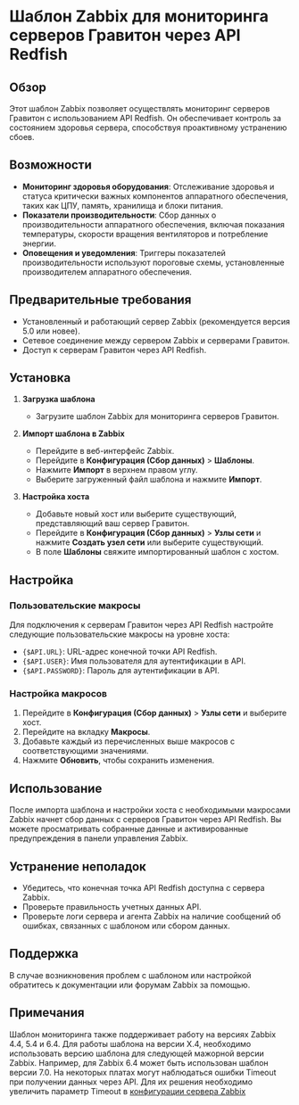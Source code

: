 # Шаблон Zabbix для мониторинга серверов Гравитон через API Redfish

## Обзор

Этот шаблон Zabbix позволяет осуществлять мониторинг серверов Гравитон с использованием API Redfish. Он обеспечивает контроль за состоянием здоровья сервера, способствуя проактивному устранению сбоев.

## Возможности

- **Мониторинг здоровья оборудования**: Отслеживание здоровья и статуса критически важных компонентов аппаратного обеспечения, таких как ЦПУ, память, хранилища и блоки питания.
- **Показатели производительности**: Сбор данных о производительности аппаратного обеспечения, включая показания температуры, скорости вращения вентиляторов и потребление энергии.
- **Оповещения и уведомления**: Триггеры показателей производительности используют пороговые схемы, установленные производителем аппаратного обеспечения.

## Предварительные требования

- Установленный и работающий сервер Zabbix (рекомендуется версия 5.0 или новее).
- Сетевое соединение между сервером Zabbix и серверами Гравитон.
- Доступ к серверам Гравитон через API Redfish.

## Установка

1. **Загрузка шаблона**
   - Загрузите шаблон Zabbix для мониторинга серверов Гравитон.

2. **Импорт шаблона в Zabbix**
   - Перейдите в веб-интерфейс Zabbix.
   - Перейдите в **Конфигурация (Сбор данных)** > **Шаблоны**.
   - Нажмите **Импорт** в верхнем правом углу.
   - Выберите загруженный файл шаблона и нажмите **Импорт**.

3. **Настройка хоста**
   - Добавьте новый хост или выберите существующий, представляющий ваш сервер Гравитон.
   - Перейдите в **Конфигурация  (Сбор данных)** > **Узлы сети** и нажмите **Создать узел сети** или выберите существующий.
   - В поле **Шаблоны** свяжите импортированный шаблон с хостом.

## Настройка

### Пользовательские макросы

Для подключения к серверам Гравитон через API Redfish настройте следующие пользовательские макросы на уровне хоста:

- `{$API.URL}`: URL-адрес конечной точки API Redfish.
- `{$API.USER}`: Имя пользователя для аутентификации в API.
- `{$API.PASSWORD}`: Пароль для аутентификации в API.

### Настройка макросов

1. Перейдите в **Конфигурация (Сбор данных)** > **Узлы сети** и выберите хост.
2. Перейдите на вкладку **Макросы**.
3. Добавьте каждый из перечисленных выше макросов с соответствующими значениями.
4. Нажмите **Обновить**, чтобы сохранить изменения.

## Использование

После импорта шаблона и настройки хоста с необходимыми макросами Zabbix начнет сбор данных с серверов Гравитон через API Redfish. Вы можете просматривать собранные данные и активированные предупреждения в панели управления Zabbix.

## Устранение неполадок

- Убедитесь, что конечная точка API Redfish доступна с сервера Zabbix.
- Проверьте правильность учетных данных API.
- Проверьте логи сервера и агента Zabbix на наличие сообщений об ошибках, связанных с шаблоном или сбором данных.

## Поддержка

В случае возникновения проблем с шаблоном или настройкой обратитесь к документации или форумам Zabbix за помощью.

## Примечания
Шаблон мониторинга также поддерживает работу на версиях Zabbix 4.4, 5.4 и 6.4.
Для работы шаблона на версии X.4, необходимо использовать версию шаблона для следующей мажорной версии Zabbix. Например, для Zabbix 6.4 может быть использован шаблон версии 7.0.
На некоторых платах могут наблюдаться ошибки Timeout при получении данных через API. Для их решения необходимо увеличить параметр Timeout в [конфигурации сервера Zabbix](https://www.zabbix.com/documentation/current/en/manual/appendix/config/zabbix_server)